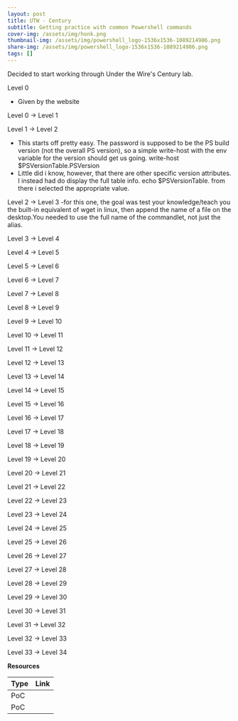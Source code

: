 ```yaml
---
layout: post
title: UTW - Century
subtitle: Getting practice with common Powershell commands
cover-img: /assets/img/honk.png
thumbnail-img: /assets/img/powershell_logo-1536x1536-1089214986.png
share-img: /assets/img/powershell_logo-1536x1536-1089214986.png
tags: []
---
```


Decided to start working through Under the Wire's Century lab.


Level 0
- Given by the website

Level 0 → Level 1

Level 1 → Level 2
- This starts off pretty easy. The password is supposed to be the PS build version (not the overall PS version), so a simple write-host with the env variable for the version should get us going. write-host $PSVersionTable.PSVersion
- Little did i know, however, that there are other specific version attributes. I instead had do display the full table info. echo $PSVersionTable. from there i selected the appropriate value.

Level 2 → Level 3
-for this one, the goal was test your knowledge/teach you the built-in equivalent of wget in linux, then append the name of a file on the desktop.You needed to use the full name of the commandlet, not just the alias. 

Level 3 → Level 4

Level 4 → Level 5

Level 5 → Level 6

Level 6 → Level 7

Level 7 → Level 8

Level 8 → Level 9
  
Level 9 → Level 10

Level 10 → Level 11
  
Level 11 → Level 12

Level 12 → Level 13

Level 13 → Level 14

Level 14 → Level 15

Level 15 → Level 16

Level 16 → Level 17

Level 17 → Level 18

Level 18 → Level 19

Level 19 → Level 20

Level 20 → Level 21

Level 21 → Level 22

Level 22 → Level 23

Level 23 → Level 24

Level 24 → Level 25

Level 25 → Level 26

Level 26 → Level 27

Level 27 → Level 28

Level 28 → Level 29

Level 29 → Level 30

Level 30 → Level 31

Level 31 → Level 32

Level 32 → Level 33

Level 33 → Level 34

**Resources**

| Type | Link |
| :------ | :--- |
| PoC ||
| PoC ||

```
